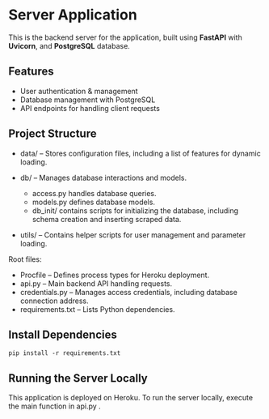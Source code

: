 # Server Application

This is the backend server for the application, built using **FastAPI** with **Uvicorn**, and **PostgreSQL** database.

## Features
- User authentication & management
- Database management with PostgreSQL
- API endpoints for handling client requests


## Project Structure

- data/ – Stores configuration files, including a list of features for dynamic loading.

- db/ – Manages database interactions and models.
  * access.py handles database queries. 
  * models.py defines database models.
  * db_init/ contains scripts for initializing the database, including schema creation and inserting scraped data.

- utils/ – Contains helper scripts for user management and parameter loading.

Root files:
* Procfile – Defines process types for Heroku deployment.
* api.py – Main backend API handling requests.
* credentials.py – Manages access credentials, including database connection address.
* requirements.txt – Lists Python dependencies.


## Install Dependencies
```shell
pip install -r requirements.txt 
```

## Running the Server Locally
This application is deployed on Heroku. To run the server locally, execute the main function in api.py .

